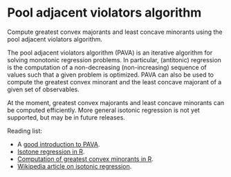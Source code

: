 # Pool adjacent violators algorithm

Compute greatest convex majorants and least concave minorants using the pool
adjacent violators algorithm.

The pool adjacent violators algorithm (PAVA) is an iterative algorithm for
solving monotonic regression problems. In particular, (antitonic) regression is
the computation of a non-decreasing (non-increasing) sequence of values such
that a given problem is optimized. PAVA can also be used to compute the greatest
convex minorant and the least concave majorant of a given set of observables.

At the moment, greatest convex majorants and least concave minorants can be
computed efficiently. More general isotonic regression is not yet supported, but
may be in future releases.

Reading list:
- A [good introduction to PAVA](https://repository.tudelft.nl/islandora/object/uuid:5a111157-1a92-4176-9c8e-0b848feb7c30?collection=education).
- [Isotone regression in R](https://cran.r-project.org/web/packages/isotone/index.html).
- [Computation of greatest convex minorants in R](http://search.r-project.org/library/fdrtool/html/gcmlcm.html).
- [Wikipedia article on isotonic regression](https://en.wikipedia.org/wiki/Isotonic_regression).
